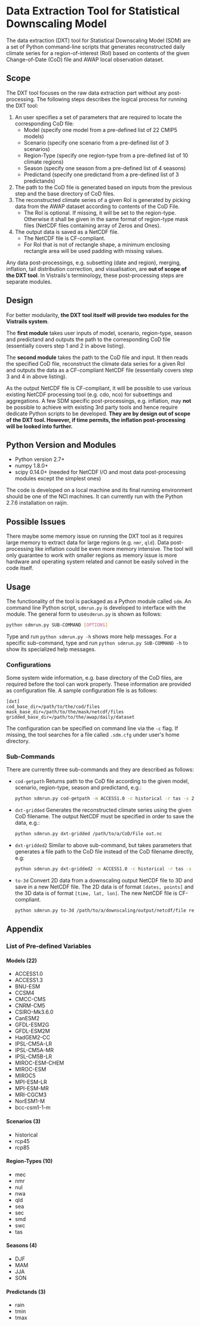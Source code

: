 # Data Extraction Tool for Statistical Downscaling Model

The data extraction (DXT) tool for Statistical Downscaling Model (SDM) are a set
of Python command-line scripts that generates reconstructed daily climate
series for a region-of-interest (RoI) based on contents of the given
Change-of-Date (CoD) file and AWAP local observation dataset. 


## Scope
The DXT tool focuses on the raw data extraction part without any
post-processing. The following steps describes the logical process for
running the DXT tool: 

1. An user specifies a set of parameters that are required to locate the corresponding
   CoD file:
    * Model (specify one model from a pre-defined list of 22 CMIP5 models)
    * Scenario (specify one scenario from a pre-defined list of 3 scenarios)
    * Region-Type (specify one region-type from a pre-defined list of 10 climate regions)
    * Season (specify one season from a pre-defined list of 4 seasons)
    * Predictand (specify one predictand from a pre-defined list of 3
      predictands)
2. The path to the CoD file is generated based on inputs from the previous
   step and the base directory of CoD files.
3. The reconstructed climate series of a given RoI is generated by picking data
   from the AWAP dataset according to contents of the CoD File.
    * The RoI is optional. If missing, it will be set to the region-type.
      Otherwise it shall be given in the same format of region-type mask files
      (NetCDF files containing array of Zeros and Ones).
4. The output data is saved as a NetCDF file.
    * The NetCDF file is CF-compliant.
    * For RoI that is not of rectangle shape, a minimum enclosing rectangle
      area will be used padding with missing values.

Any data post-processings, e.g. subsetting (date and region), merging,
inflation, tail distribution correction, and visualisation, are **out of scope
of the DXT tool**. In Vistrails's terminology, these post-processing steps are
separate modules.


## Design
For better modularity, **the DXT tool itself will provide two modules for the
Vistrails system**. 

The **first module** takes user inputs of model, scenario, region-type, season
and predictand and outputs the path to the corresponding CoD file (essentially
covers step 1 and 2 in above listing).

The **second module** takes the path to the CoD file and input. It then reads
the specified CoD file, reconstruct the climate data series for a given RoI and
outputs the data as a CF-compliant NetCDF file (essentially covers step 3 and 4
in above listing).

As the output NetCDF file is CF-compliant, it will be possible to use various
existing NetCDF processing tool (e.g. cdo, nco) for subsettings and
aggregations. A few SDM specific post-processings, e.g. inflation, may **not**
be possible to achieve with existing 3rd party tools and hence require dedicate
Python scripts to be developed. **They are by design out of scope of the DXT tool.
However, if time permits, the inflation post-processing will be looked into
further.**


## Python Version and Modules
* Python version 2.7+ 
* numpy 1.8.0+
* scipy 0.14.0+ (needed for NetCDF I/O and most data post-processing modules
  except the simplest ones)

The code is developed on a local machine and its final running environment
should be one of the NCI machines. It can currently run with the Python 2.7.6
installation on raijin.


## Possible Issues
There maybe some memory issue on running the DXT tool as it requires large
memory to extract data for large regions (e.g. `nmr`, `qld`). Data
post-processing like inflation could be even more memory intensive. The tool
will only guarantee to work with smaller regions as memory issue is more
hardware and operating system related and cannot be easily solved in the code
itself.


## Usage
The functionality of the tool is packaged as a Python module called `sdm`. An
command line Python script, `sdmrun.py` is developed to interface with the
module. The general form to use`sdmrun.py` is shown as follows:
```Bash
python sdmrun.py SUB-COMMAND [OPTIONS]
```
Type and run `python sdmrun.py -h` shows more help messages. For a specific
sub-command, type and run `python sdmrun.py SUB-COMMAND -h` to show its
specialized help messages.

### Configurations
Some system wide information, e.g. base directory of the CoD files, are required
before the tool can work properly. These information are provided as
configuration file. A sample configuration file is as follows:
```
[dxt]
cod_base_dir=/path/to/the/cod/files
mask_base_dir=/path/to/the/mask/netcdf/files
gridded_base_dir=/path/to/the/awap/daily/dataset
```
The configuration can be specified on command line via the `-c` flag. If
missing, the tool searches for a file called `.sdm.cfg` under user's home
directory.

### Sub-Commands
There are currently three sub-commands and they are described as follows:

* `cod-getpath`
    Returns path to the CoD file according to the given model, scenario,
    region-type, season and predictand, e.g.: 
    ```Bash
    python sdmrun.py cod-getpath -m ACCESS1.0 -c historical -r tas -s 2 -p rain
    ```

* `dxt-gridded`
    Generates the reconstructed climate series using the given CoD filename. The
    output NetCDF must be specified in order to save the data, e.g.:
    ```Bash
    python sdmrun.py dxt-gridded /path/to/a/CoD/File out.nc
    ```

* `dxt-gridded2`
    Similar to above sub-command, but takes parameters that generates a 
    file path to the CoD file instead of the CoD filename directly, e.g:
    ```Bash
    python sdmrun.py dxt-gridded2 -m ACCESS1.0 -c historical -r tas -s 2 -p rain out.nc
    ```

* `to-3d`
    Convert 2D data from a downscaling output NetCDF file to 3D and save in a new NetCDF file.
    The 2D data is of format `[dates, points]` and the 3D data is of format `[time, lat, lon]`.
    The new NetCDF file is CF-compliant.
    ```Bash
    python sdmrun.py to-3d /path/to/a/downscaling/output/netcdf/file region_mask_name out.nc
    ```


## Appendix
### List of Pre-defined Variables
#### Models (22)
* ACCESS1.0
* ACCESS1.3
* BNU-ESM
* CCSM4
* CMCC-CMS
* CNRM-CM5
* CSIRO-Mk3.6.0
* CanESM2
* GFDL-ESM2G
* GFDL-ESM2M
* HadGEM2-CC
* IPSL-CM5A-LR
* IPSL-CM5A-MR
* IPSL-CM5B-LR
* MIROC-ESM-CHEM
* MIROC-ESM
* MIROC5
* MPI-ESM-LR
* MPI-ESM-MR
* MRI-CGCM3
* NorESM1-M
* bcc-csm1-1-m

#### Scenarios (3)
* historical
* rcp45
* rcp85

#### Region-Types (10)
* mec
* nmr
* nul
* nwa
* qld
* sea
* sec
* smd
* swc
* tas

#### Seasons (4)
* DJF
* MAM
* JJA
* SON

#### Predictands (3)
* rain
* tmin
* tmax

